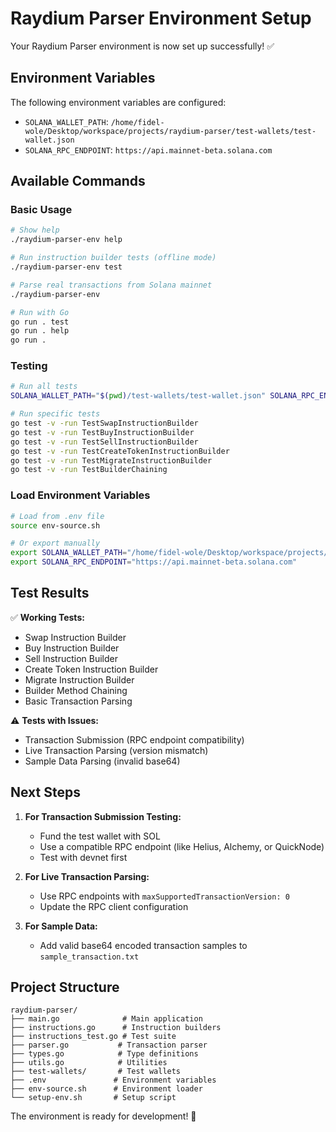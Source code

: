 # Raydium Parser Environment Setup

Your Raydium Parser environment is now set up successfully! ✅

## Environment Variables

The following environment variables are configured:
- `SOLANA_WALLET_PATH`: `/home/fidel-wole/Desktop/workspace/projects/raydium-parser/test-wallets/test-wallet.json`
- `SOLANA_RPC_ENDPOINT`: `https://api.mainnet-beta.solana.com`

## Available Commands

### Basic Usage
```bash
# Show help
./raydium-parser-env help

# Run instruction builder tests (offline mode)
./raydium-parser-env test

# Parse real transactions from Solana mainnet
./raydium-parser-env

# Run with Go
go run . test
go run . help
go run .
```

### Testing
```bash
# Run all tests
SOLANA_WALLET_PATH="$(pwd)/test-wallets/test-wallet.json" SOLANA_RPC_ENDPOINT="https://api.mainnet-beta.solana.com" go test -v

# Run specific tests
go test -v -run TestSwapInstructionBuilder
go test -v -run TestBuyInstructionBuilder
go test -v -run TestSellInstructionBuilder
go test -v -run TestCreateTokenInstructionBuilder
go test -v -run TestMigrateInstructionBuilder
go test -v -run TestBuilderChaining
```

### Load Environment Variables
```bash
# Load from .env file
source env-source.sh

# Or export manually
export SOLANA_WALLET_PATH="/home/fidel-wole/Desktop/workspace/projects/raydium-parser/test-wallets/test-wallet.json"
export SOLANA_RPC_ENDPOINT="https://api.mainnet-beta.solana.com"
```

## Test Results

✅ **Working Tests:**
- Swap Instruction Builder
- Buy Instruction Builder  
- Sell Instruction Builder
- Create Token Instruction Builder
- Migrate Instruction Builder
- Builder Method Chaining
- Basic Transaction Parsing

⚠️ **Tests with Issues:**
- Transaction Submission (RPC endpoint compatibility)
- Live Transaction Parsing (version mismatch)
- Sample Data Parsing (invalid base64)

## Next Steps

1. **For Transaction Submission Testing:**
   - Fund the test wallet with SOL
   - Use a compatible RPC endpoint (like Helius, Alchemy, or QuickNode)
   - Test with devnet first

2. **For Live Transaction Parsing:**
   - Use RPC endpoints with `maxSupportedTransactionVersion: 0`
   - Update the RPC client configuration

3. **For Sample Data:**
   - Add valid base64 encoded transaction samples to `sample_transaction.txt`

## Project Structure

```
raydium-parser/
├── main.go              # Main application
├── instructions.go      # Instruction builders
├── instructions_test.go # Test suite
├── parser.go           # Transaction parser
├── types.go            # Type definitions
├── utils.go            # Utilities
├── test-wallets/       # Test wallets
├── .env               # Environment variables
├── env-source.sh      # Environment loader
└── setup-env.sh       # Setup script
```

The environment is ready for development! 🚀
